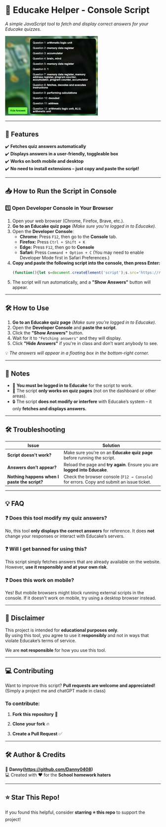 # **📖 Educake Helper - Console Script**
_A simple JavaScript tool to fetch and display correct answers for your Educake quizzes._

<img src="https://github.com/Danny0408/Educake-Helper/blob/main/Preview.png" width="300">

---

## **🚀 Features**
✔️ **Fetches quiz answers automatically**  
✔️ **Displays answers in a user-friendly, toggleable box**  
✔️ **Works on both mobile and desktop**  
✔️ **No need to install extensions – just copy and paste the script!**  

---

## **📥 How to Run the Script in Console**  
### **1️⃣ Open Developer Console in Your Browser**
1. Open your web browser (Chrome, Firefox, Brave, etc.).
2. **Go to an Educake quiz page** *(Make sure you’re logged in to Educake).*  
3. Open the **Developer Console**:
   - **Chrome:** Press `F12`, then go to the **Console** tab.
   - **Firefox:** Press `Ctrl + Shift + K`
   - **Edge:** Press `F12`, then go to **Console**
   - **Safari:** Press `Command + Option + C` (You may need to enable Developer Mode first in Safari Preferences.)
4. **Copy and paste the following script into the console, then press Enter:**
   ```javascript
   (function(){let s=document.createElement('script');s.src='https://raw.githubusercontent.com/Danny0408/Educake-Helper/refs/heads/main/EducakeHelper.js';document.body.appendChild(s);})(); 
   ```
5. The script will run automatically, and a **"Show Answers"** button will appear.

---

## **🛠 How to Use**
1. **Go to an Educake quiz page** *(Make sure you’re logged in to Educake).*  
2. Open the **Developer Console** and **paste the script**.
3. Click the **"Show Answers"** button.
4. Wait for it to `"Fetching answers"` and they will display.
5. Click **"Hide Answers"** if you're in class and don’t want anybody to see.  

💡 _The answers will appear in a floating box in the bottom-right corner._  

---

## **📝 Notes**
- 🛑 **You must be logged in to Educake** for the script to work.  
- 🎯 The script **only works on quiz pages** (not on the dashboard or other areas).  
- 🔒 The script **does not modify or interfere** with Educake’s system – it only **fetches and displays answers.**  

---

## **🛠 Troubleshooting**
| Issue | Solution |
|--------|----------|
| **Script doesn't work?** | Make sure you're on an **Educake quiz page** before running the script. |
| **Answers don’t appear?** | Reload the page and **try again**. Ensure you are **logged into Educake**. |
| **Nothing happens when I paste the script?** | Check the browser console (`F12 → Console`) for errors. Copy and submit an issue ticket. |

---

## **💡 FAQ**
### ❓ Does this tool modify my quiz answers?
No, this tool **only displays the correct answers** for reference. It does **not** change your responses or interact with Educake’s servers.

### ❓ Will I get banned for using this?
This script simply fetches answers that are already available on the website. However, **use it responsibly and at your own risk**.

### ❓ Does this work on mobile?
Yes! But mobile browsers might block running external scripts in the console. If it doesn't work on mobile, try using a desktop browser instead.

---

## **📜 Disclaimer**
This project is intended for **educational purposes only**.  
By using this tool, you agree to use it **responsibly** and not in ways that violate Educake’s terms of service.  

We are **not responsible** for how you use this tool.

---

## **💻 Contributing**
Want to improve this script? **Pull requests are welcome and appreciated!** (Simply a project me and chatGPT made in class)

### **To contribute:**
1. **Fork this repository** 🍴
2. **Clone your fork** 🔥  

4. **Create a Pull Request** ✅  

---

## **🛠 Author & Credits**
👤 **Danny(https://github.com/Danny0408)**  
💻 Created with ❤️ for the **School homework haters**  

---

## **⭐ Star This Repo!**
If you found this helpful, consider **starring ⭐ this repo** to support the project!  
